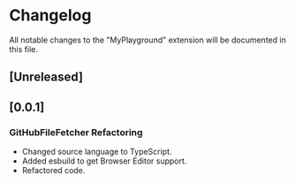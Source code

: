 # Changelog

All notable changes to the "MyPlayground" extension will be documented in this file.

## [Unreleased]

## [0.0.1]

### GitHubFileFetcher Refactoring

- Changed source language to TypeScript.
- Added esbuild to get Browser Editor support.
- Refactored code.
